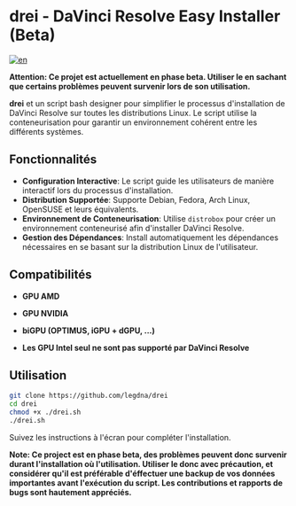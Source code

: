 # drei - DaVinci Resolve Easy Installer (Beta)

[![en](https://img.shields.io/badge/language-english-blue.svg)](https://github.com/legdna/drei/blob/main/README.md)

**Attention: Ce projet est actuellement en phase beta. Utiliser le en sachant que certains problèmes peuvent survenir lors de son utilisation.**

**drei** et un script bash designer pour simplifier le processus d'installation de DaVinci Resolve sur toutes les distributions Linux. Le script utilise la conteneurisation pour garantir un environnement cohérent entre les différents systèmes.

## Fonctionnalités

- **Configuration Interactive**: Le script guide les utilisateurs de manière interactif lors du processus d'installation.
- **Distribution Supportée**: Supporte Debian, Fedora, Arch Linux, OpenSUSE et leurs équivalents.
- **Environnement de Conteneurisation**: Utilise `distrobox` pour créer un environnement conteneurisé afin d'installer DaVinci Resolve.
- **Gestion des Dépendances**: Install automatiquement les dépendances nécessaires en se basant sur la distribution Linux de l'utilisateur.

## Compatibilités

- **GPU AMD**
- **GPU NVIDIA**
- **biGPU (OPTIMUS, iGPU + dGPU, ...)**

- **Les GPU Intel seul ne sont pas supporté par DaVinci Resolve**

## Utilisation

```bash
git clone https://github.com/legdna/drei
cd drei
chmod +x ./drei.sh
./drei.sh
```

Suivez les instructions à l'écran pour compléter l'installation.

**Note: Ce project est en phase beta, des problèmes peuvent donc survenir durant l'installation où l'utilisation. Utiliser le donc avec précaution, et considérer qu'il est préférable d'éffectuer une backup de vos données importantes avant l'exécution du script. Les contributions et rapports de bugs sont hautement appréciés.**
